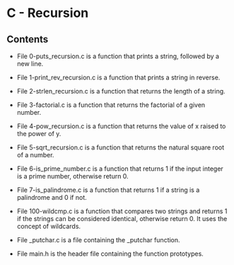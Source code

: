 # C - Recursion

## Contents

* File 0-puts_recursion.c is a function that prints a string, followed by a new line.

* File 1-print_rev_recursion.c is a function that prints a string in reverse.

* File 2-strlen_recursion.c is a function that returns the length of a string.

* File 3-factorial.c is a function that returns the factorial of a given number.

* File 4-pow_recursion.c is a function that returns the value of x raised to the power of y.

* File 5-sqrt_recursion.c is a function that returns the natural square root of a number.

* File 6-is_prime_number.c is a function that returns 1 if the input integer is a prime number, otherwise return 0.

* File 7-is_palindrome.c is a function that returns 1 if a string is a palindrome and 0 if not.

* File 100-wildcmp.c is a function that compares two strings and returns 1 if the strings can be considered identical, otherwise return 0. It uses the concept of wildcards.

* File _putchar.c is a file containing the _putchar function.

* File main.h is the header file containing the function prototypes.
